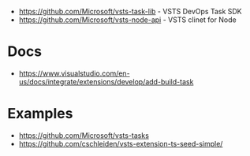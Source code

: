 * https://github.com/Microsoft/vsts-task-lib - VSTS DevOps Task SDK
* https://github.com/Microsoft/vsts-node-api - VSTS clinet for Node

# Docs

* https://www.visualstudio.com/en-us/docs/integrate/extensions/develop/add-build-task


# Examples

* https://github.com/Microsoft/vsts-tasks
* https://github.com/cschleiden/vsts-extension-ts-seed-simple/